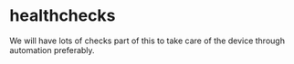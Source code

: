 # healthchecks


We will have lots of checks part of this to take care of the device through automation preferably.

